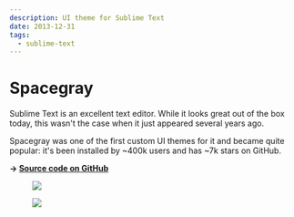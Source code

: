 ```yaml
---
description: UI theme for Sublime Text
date: 2013-12-31
tags:
  - sublime-text
---
```


# Spacegray

Sublime Text is an excellent text editor. While it looks great out of the box
today, this wasn't the case when it just appeared several years ago.

Spacegray was one of the first custom UI themes for it and became quite popular:
it's been installed by ~400k users and has ~7k stars on GitHub.

**-> [Source code on GitHub](https://github.com/kkga/spacegray)**

<figure class="full-bleed">
  <img src="https://raw.githubusercontent.com/kkga/spacegray/master/screenshots/spacegray.png" />
</figure>

<figure class="full-bleed">
  <img src="https://raw.githubusercontent.com/kkga/spacegray/master/screenshots/spacegray-light.png" />
</figure>
